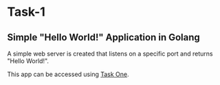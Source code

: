 # Task-1
## Simple "Hello World!" Application in Golang

A simple web server is created that listens on a specific port and returns "Hello World!".

This app can be accessed using [Task One](https://taskone.fly.dev/).

